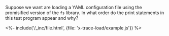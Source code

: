 Suppose we want are loading a <g key="yaml">YAML</g> configuration file
using the promisified version of the `fs` library.
In what order do the print statements in this test program appear and why?

<%- include('/_inc/file.html', {file: 'x-trace-load/example.js'}) %>
